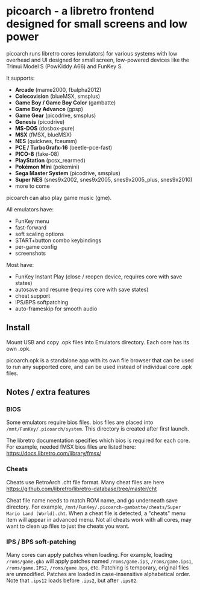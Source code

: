 # picoarch - a libretro frontend designed for small screens and low power

picoarch runs libretro cores (emulators) for various systems with low overhead and UI designed for small screen, low-powered devices like the Trimui Model S (PowKiddy A66) and FunKey S.

It supports: 

- **Arcade** (mame2000, fbalpha2012)
- **Colecovision** (blueMSX, smsplus)
- **Game Boy / Game Boy Color** (gambatte)
- **Game Boy Advance** (gpsp)
- **Game Gear** (picodrive, smsplus)
- **Genesis** (picodrive)
- **MS-DOS** (dosbox-pure)
- **MSX** (fMSX, blueMSX)
- **NES** (quicknes, fceumm)
- **PCE / TurboGrafx-16** (beetle-pce-fast)
- **PICO-8** (fake-08)
- **PlayStation** (pcsx_rearmed)
- **Pokémon Mini** (pokemini)
- **Sega Master System** (picodrive, smsplus)
- **Super NES** (snes9x2002, snes9x2005, snes9x2005_plus, snes9x2010)
- more to come

picoarch can also play game music (gme).

All emulators have:

- FunKey menu
- fast-forward
- soft scaling options
- START+button combo keybindings
- per-game config
- screenshots

Most have:
- FunKey Instant Play (close / reopen device, requires core with save states)
- autosave and resume (requires core with save states)
- cheat support
- IPS/BPS softpatching
- auto-frameskip for smooth audio

## Install

Mount USB and copy .opk files into Emulators directory. Each core has its own .opk.

picoarch.opk is a standalone app with its own file browser that can be used to run any supported core, and can be used instead of individual core .opk files.

## Notes / extra features

### BIOS

Some emulators require bios files. bios files are placed into `/mnt/FunKey/.picoarch/system`. This directory is created after first launch.

The libretro documentation specifies which bios is required for each core. For example, needed fMSX bios files are listed here: <https://docs.libretro.com/library/fmsx/>

### Cheats

Cheats use RetroArch .cht file format. Many cheat files are here <https://github.com/libretro/libretro-database/tree/master/cht>

Cheat file name needs to match ROM name, and go underneath save directory. For example, `/mnt/FunKey/.picoarch-gambatte/cheats/Super Mario Land (World).cht`. When a cheat file is detected, a "cheats" menu item will appear in advanced menu. Not all cheats work with all cores, may want to clean up files to just the cheats you want.

### IPS / BPS soft-patching

Many cores can apply patches when loading. For example, loading `/roms/game.gba` will apply patches named `/roms/game.ips`, `/roms/game.ips1`, `/roms/game.IPS2`, `/roms/game.bps`, etc. Patching is temporary, original files are unmodified. Patches are loaded in case-insensitive alphabetical order. Note that `.ips12` loads before `.ips2`, but after `.ips02`.
